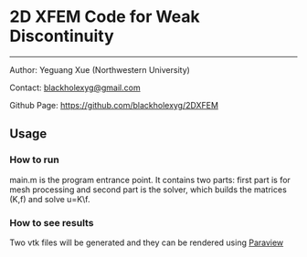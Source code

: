 # 2D XFEM Code for Weak Discontinuity

------

Author: Yeguang Xue (Northwestern University)

Contact: blackholexyg@gmail.com

Github Page: https://github.com/blackholexyg/2DXFEM

## Usage

### How to run

main.m is the program entrance point. It contains two parts: first part is for mesh processing and second part is the solver, which builds the matrices (K,f) and solve u=K\f.

### How to see results

Two vtk files will be generated and they can be rendered using [Paraview](http://www.paraview.org/)
